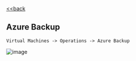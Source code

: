 [<<back](index.md)

## Azure Backup

`Virtual Machines -> Operations -> Azure Backup`

![image](https://user-images.githubusercontent.com/13016162/71759724-3f1e0600-2ed7-11ea-8a76-70583106e6cf.png)
